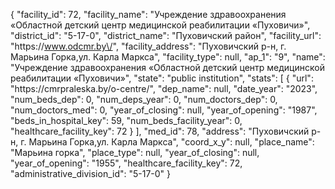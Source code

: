 {
    "facility_id": 72,
    "facility_name": "Учреждение здравоохранения «Областной детский центр медицинской реабилитации «Пуховичи»",
    "district_id": "5-17-0",
    "district_name": "Пуховичский район",
    "facility_url": "https:\/\/www.odcmr.by\/",
    "facility_address": "Пуховичский р-н, г. Марьина Горка,ул. Карла Маркса",
    "facility_type": null,
    "ap_1": "9",
    "name": "Учреждение здравоохранения «Областной детский центр медицинской реабилитации «Пуховичи»",
    "state": "public institution",
    "stats": [
        {
            "url": "https:\/\/cmrpraleska.by\/o-centre\/",
            "dep_name": null,
            "date_year": "2023",
            "num_beds_dep": 0,
            "num_deps_year": 0,
            "num_doctors_dep": 0,
            "num_doctors_med": 0,
            "year_of_closing": null,
            "year_of_opening": "1987",
            "beds_in_hospital_key": 59,
            "num_beds_facility_year": 0,
            "healthcare_facility_key": 72
        }
    ],
    "med_id": 78,
    "address": "Пуховичский р-н, г. Марьина Горка,ул. Карла Маркса",
    "coord_x_y": null,
    "place_name": "Марьина горка",
    "place_type": null,
    "year_of_closing": null,
    "year_of_opening": "1955",
    "healthcare_facility_key": 72,
    "administrative_division_id": "5-17-0"
}